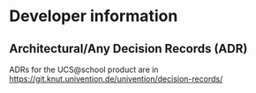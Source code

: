 # Developer information

## Architectural/Any Decision Records (ADR)

ADRs for the UCS@school product are in https://git.knut.univention.de/univention/decision-records/
